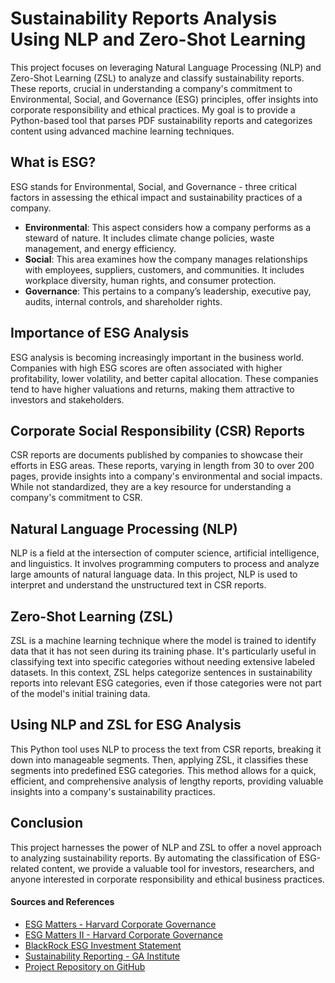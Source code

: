 # Sustainability Reports Analysis Using NLP and Zero-Shot Learning


This project focuses on leveraging Natural Language Processing (NLP) and Zero-Shot Learning (ZSL) to analyze and classify sustainability reports. These reports, crucial in understanding a company's commitment to Environmental, Social, and Governance (ESG) principles, offer insights into corporate responsibility and ethical practices. 
My goal is to provide a Python-based tool that parses PDF sustainability reports and categorizes content using advanced machine learning techniques.

## What is ESG?
ESG stands for Environmental, Social, and Governance - three critical factors in assessing the ethical impact and sustainability practices of a company.

* **Environmental**: This aspect considers how a company performs as a steward of nature. It includes climate change policies, waste management, and energy efficiency.
* **Social**: This area examines how the company manages relationships with employees, suppliers, customers, and communities. It includes workplace diversity, human rights, and consumer protection.
* **Governance**: This pertains to a company’s leadership, executive pay, audits, internal controls, and shareholder rights.

## Importance of ESG Analysis
ESG analysis is becoming increasingly important in the business world. Companies with high ESG scores are often associated with higher profitability, lower volatility, and better capital allocation. These companies tend to have higher valuations and returns, making them attractive to investors and stakeholders.

## Corporate Social Responsibility (CSR) Reports
CSR reports are documents published by companies to showcase their efforts in ESG areas. These reports, varying in length from 30 to over 200 pages, provide insights into a company's environmental and social impacts. While not standardized, they are a key resource for understanding a company's commitment to CSR.

## Natural Language Processing (NLP)
NLP is a field at the intersection of computer science, artificial intelligence, and linguistics. It involves programming computers to process and analyze large amounts of natural language data. In this project, NLP is used to interpret and understand the unstructured text in CSR reports.

## Zero-Shot Learning (ZSL)
ZSL is a machine learning technique where the model is trained to identify data that it has not seen during its training phase. It's particularly useful in classifying text into specific categories without needing extensive labeled datasets. In this context, ZSL helps categorize sentences in sustainability reports into relevant ESG categories, even if those categories were not part of the model's initial training data.

## Using NLP and ZSL for ESG Analysis
This Python tool uses NLP to process the text from CSR reports, breaking it down into manageable segments. Then, applying ZSL, it classifies these segments into predefined ESG categories. This method allows for a quick, efficient, and comprehensive analysis of lengthy reports, providing valuable insights into a company's sustainability practices.

## Conclusion
This project harnesses the power of NLP and ZSL to offer a novel approach to analyzing sustainability reports. By automating the classification of ESG-related content, we provide a valuable tool for investors, researchers, and anyone interested in corporate responsibility and ethical business practices.

#### Sources and References
* [ESG Matters - Harvard Corporate Governance](https://corpgov.law.harvard.edu/2020/01/14/esg-matters/)
* [ESG Matters II - Harvard Corporate Governance](https://corpgov.law.harvard.edu/2021/06/02/esg-matters-ii/)
* [BlackRock ESG Investment Statement](https://www.blackrock.com/corporate/literature/publication/blk-esg-investment-statement-web.pdf)
* [Sustainability Reporting - GA Institute](https://www.ga-institute.com/index.php?id=9128)
* [Project Repository on GitHub](https://github.com/hannahawalsh/HTTF4-ESG-and-NLP)
